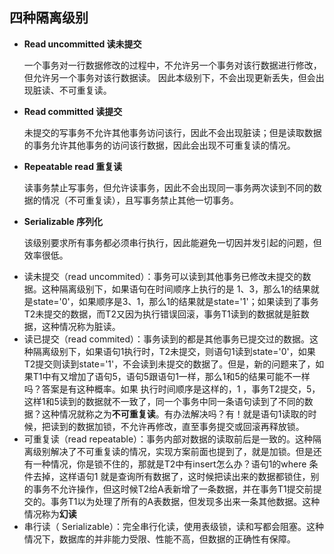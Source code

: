 ## 四种隔离级别

* **Read uncommitted 读未提交**

  一个事务对一行数据修改的过程中，不允许另一个事务对该行数据进行修改，但允许另一个事务对该行数据读。 因此本级别下，不会出现更新丢失，但会出现脏读、不可重复读。

* **Read committed 读提交** 

  未提交的写事务不允许其他事务访问该行，因此不会出现脏读；但是读取数据的事务允许其他事务的访问该行数据，因此会出现不可重复读的情况。

* **Repeatable read 重复读**

  读事务禁止写事务，但允许读事务，因此不会出现同一事务两次读到不同的数据的情况（不可重复读），且写事务禁止其他一切事务。

* **Serializable 序列化**

  该级别要求所有事务都必须串行执行，因此能避免一切因并发引起的问题，但效率很低。







- 读未提交（read uncommited）：事务可以读到其他事务已修改未提交的数据。这种隔离级别下，如果语句在时间顺序上执行的是 1、3，那么1的结果就是state='0'，如果顺序是3、1，那么1的结果就是state='1'；如果读到了事务T2未提交的数据，而T2又因为执行错误回滚，事务T1读到的数据就是脏数据，这种情况称为脏读。
- 读已提交（read commited）：事务读到的都是其他事务已提交过的数据。这种隔离级别下，如果语句1执行时，T2未提交，则语句1读到state='0'，如果T2提交则读到state='1'，不会读到未提交的数据了。但是，新的问题来了，如果T1中有又增加了语句5，语句5跟语句1一样，那么1和5的结果可能不一样吗？答案是有这种概率。如果 执行时间顺序是这样的，1 ，事务T2提交，5，这样1和5读到的数据就不一致了，同一个事务中同一条语句读到了不同的数据？这种情况就称之为**不可重复读**。有办法解决吗？有！就是语句1读取的时候，把读到的数据加锁，不允许再修改，直至事务提交或回滚再释放锁。
- 可重复读（read repeatable）：事务内部对数据的读取前后是一致的。这种隔离级别解决了不可重复读的情况，实现方案前面也提到了，就是加锁。但是还有一种情况，你是锁不住的，那就是T2中有insert怎么办？语句1的where 条件去掉，这样语句1 就是查询所有数据了，这时候把读出来的数据都锁住，别的事务不允许操作，但这时候T2给A表新增了一条数据，并在事务T1提交前提交的。事务T1以为处理了所有的A表数据，但发现多出来一条其他数据。这种情况称为**幻读**
- 串行读（ Serializable）：完全串行化读，使用表级锁，读和写都会阻塞。这种情况下，数据库的并非能力受限、性能不高，但数据的正确性有保障。